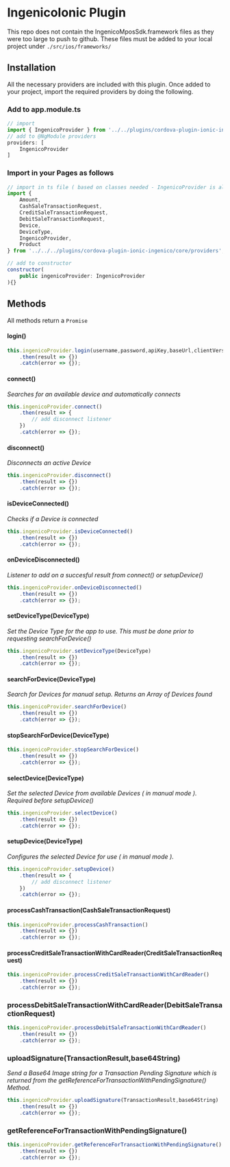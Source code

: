 # IngenicoIonic Plugin

This repo does not contain the IngenicoMposSdk.framework files as they were too large to push to github. 
These files must be added to your local project under ``./src/ios/frameworks/``

## Installation
All the necessary providers are included with this plugin. Once added to your project, import 
the required providers by doing the following.

### Add to app.module.ts

```javascript
// import 
import { IngenicoProvider } from '../../plugins/cordova-plugin-ionic-ingenico/core/providers';
// add to @NgModule providers
providers: [
    IngenicoProvider
]
```

### Import in your Pages as follows

```javascript
// import in ts file ( based on classes needed - IngenicoProvider is always required )
import {
    Amount,
    CashSaleTransactionRequest,
    CreditSaleTransactionRequest,
    DebitSaleTransactionRequest,
    Device,
    DeviceType,
    IngenicoProvider,
    Product
} from '../../../plugins/cordova-plugin-ionic-ingenico/core/providers';

// add to constructor
constructor(
    public ingenicoProvider: IngenicoProvider
){}
```

## Methods
All methods return a ``Promise``

#### login()
```javascript
this.ingenicoProvider.login(username,password,apiKey,baseUrl,clientVersion)
    .then(result => {})
    .catch(error => {});
```

#### connect()
_Searches for an available device and automatically connects_
```javascript
this.ingenicoProvider.connect()
    .then(result => {
        // add disconnect listener
    })
    .catch(error => {});
```

#### disconnect()
_Disconnects an active Device_
```javascript
this.ingenicoProvider.disconnect()
    .then(result => {})
    .catch(error => {});
```

#### isDeviceConnected()
_Checks if a Device is connected_
```javascript
this.ingenicoProvider.isDeviceConnected()
    .then(result => {})
    .catch(error => {});
```

#### onDeviceDisconnected()
_Listener to add on a succesful result from connect() or setupDevice()_
```javascript
this.ingenicoProvider.onDeviceDisconnected()
    .then(result => {})
    .catch(error => {});
```

#### setDeviceType(DeviceType)
_Set the Device Type for the app to use. This must be done prior to requesting searchForDevice()_
```javascript
this.ingenicoProvider.setDeviceType(DeviceType)
    .then(result => {})
    .catch(error => {});
```

#### searchForDevice(DeviceType)
_Search for Devices for manual setup. Returns an Array of Devices found_
```javascript
this.ingenicoProvider.searchForDevice()
    .then(result => {})
    .catch(error => {});
```

#### stopSearchForDevice(DeviceType)
```javascript
this.ingenicoProvider.stopSearchForDevice()
    .then(result => {})
    .catch(error => {});
```

#### selectDevice(DeviceType)
_Set the selected Device from available Devices ( in manual mode ). Required before setupDevice()_
```javascript
this.ingenicoProvider.selectDevice()
    .then(result => {})
    .catch(error => {});
```

#### setupDevice(DeviceType)
_Configures the selected Device for use ( in manual mode )._
```javascript
this.ingenicoProvider.setupDevice()
    .then(result => {
        // add disconnect listener
    })
    .catch(error => {});
```

#### processCashTransaction(CashSaleTransactionRequest)
```javascript
this.ingenicoProvider.processCashTransaction()
    .then(result => {})
    .catch(error => {});
```

#### processCreditSaleTransactionWithCardReader(CreditSaleTransactionRequest)
```javascript
this.ingenicoProvider.processCreditSaleTransactionWithCardReader()
    .then(result => {})
    .catch(error => {});
```

### processDebitSaleTransactionWithCardReader(DebitSaleTransactionRequest)
```javascript
this.ingenicoProvider.processDebitSaleTransactionWithCardReader()
    .then(result => {})
    .catch(error => {});
```

### uploadSignature(TransactionResult,base64String)
_Send a Base64 Image string for a Transaction Pending Signature which is returned from the getReferenceForTransactionWithPendingSignature() Method._
```javascript
this.ingenicoProvider.uploadSignature(TransactionResult,base64String)
    .then(result => {})
    .catch(error => {});
```

### getReferenceForTransactionWithPendingSignature()
```javascript
this.ingenicoProvider.getReferenceForTransactionWithPendingSignature()
    .then(result => {})
    .catch(error => {});
```
